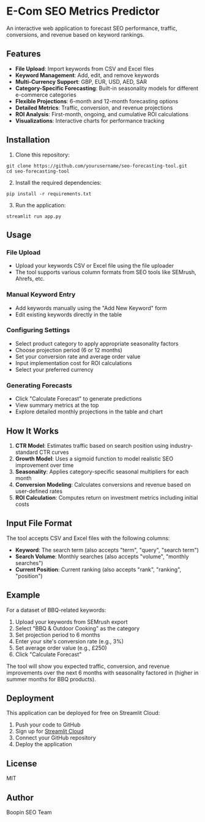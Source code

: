 # E-Com SEO Metrics Predictor

An interactive web application to forecast SEO performance, traffic, conversions, and revenue based on keyword rankings.

## Features

- **File Upload**: Import keywords from CSV and Excel files
- **Keyword Management**: Add, edit, and remove keywords
- **Multi-Currency Support**: GBP, EUR, USD, AED, SAR
- **Category-Specific Forecasting**: Built-in seasonality models for different e-commerce categories
- **Flexible Projections**: 6-month and 12-month forecasting options
- **Detailed Metrics**: Traffic, conversion, and revenue projections
- **ROI Analysis**: First-month, ongoing, and cumulative ROI calculations
- **Visualizations**: Interactive charts for performance tracking

## Installation

1. Clone this repository:
```
git clone https://github.com/yourusername/seo-forecasting-tool.git
cd seo-forecasting-tool
```

2. Install the required dependencies:
```
pip install -r requirements.txt
```

3. Run the application:
```
streamlit run app.py
```

## Usage

### File Upload
- Upload your keywords CSV or Excel file using the file uploader
- The tool supports various column formats from SEO tools like SEMrush, Ahrefs, etc.

### Manual Keyword Entry
- Add keywords manually using the "Add New Keyword" form
- Edit existing keywords directly in the table

### Configuring Settings
- Select product category to apply appropriate seasonality factors
- Choose projection period (6 or 12 months)
- Set your conversion rate and average order value
- Input implementation cost for ROI calculations
- Select your preferred currency

### Generating Forecasts
- Click "Calculate Forecast" to generate predictions
- View summary metrics at the top
- Explore detailed monthly projections in the table and chart

## How It Works

1. **CTR Model**: Estimates traffic based on search position using industry-standard CTR curves
2. **Growth Model**: Uses a sigmoid function to model realistic SEO improvement over time
3. **Seasonality**: Applies category-specific seasonal multipliers for each month
4. **Conversion Modeling**: Calculates conversions and revenue based on user-defined rates
5. **ROI Calculation**: Computes return on investment metrics including initial costs

## Input File Format

The tool accepts CSV and Excel files with the following columns:
- **Keyword**: The search term (also accepts "term", "query", "search term")
- **Search Volume**: Monthly searches (also accepts "volume", "monthly searches")
- **Current Position**: Current ranking (also accepts "rank", "ranking", "position")

## Example

For a dataset of BBQ-related keywords:
1. Upload your keywords from SEMrush export
2. Select "BBQ & Outdoor Cooking" as the category
3. Set projection period to 6 months
4. Enter your site's conversion rate (e.g., 3%)
5. Set average order value (e.g., £250)
6. Click "Calculate Forecast"

The tool will show you expected traffic, conversion, and revenue improvements over the next 6 months with seasonality factored in (higher in summer months for BBQ products).

## Deployment

This application can be deployed for free on Streamlit Cloud:

1. Push your code to GitHub
2. Sign up for [Streamlit Cloud](https://streamlit.io/cloud)
3. Connect your GitHub repository
4. Deploy the application

## License

MIT

## Author

Boopin SEO Team
